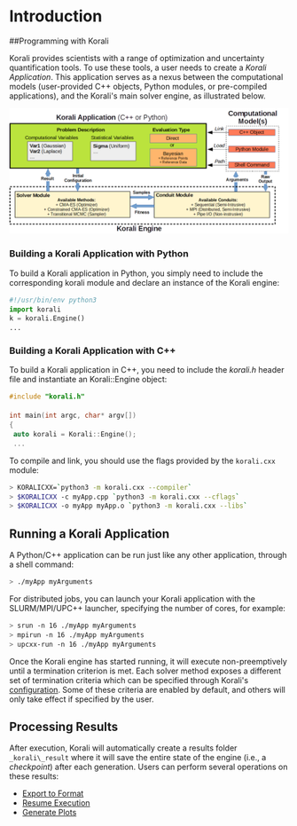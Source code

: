 # Introduction

##Programming with Korali

Korali provides scientists with a range of optimization and uncertainty quantification tools. To use these tools, a user needs to create a *Korali Application*. This application serves as a nexus between the computational models (user-provided C++ objects, Python modules, or pre-compiled applications), and the Korali's main solver engine, as illustrated below.

![](modules.png)

### Building a Korali Application with Python

To build a Korali application in Python, you simply need to include the corresponding korali module and declare an instance of the Korali engine:

```python
#!/usr/bin/env python3
import korali
k = korali.Engine()
...
```

### Building a Korali Application with C++

To build a Korali application in C++, you need to include the *korali.h* header file and instantiate an Korali::Engine object:

```c++
#include "korali.h"

int main(int argc, char* argv[])
{
 auto korali = Korali::Engine();
 ...
```

To compile and link, you should use the flags provided by the ```korali.cxx``` module:
```bash
> KORALICXX=`python3 -m korali.cxx --compiler`
> $KORALICXX -c myApp.cpp `python3 -m korali.cxx --cflags`
> $KORALICXX -o myApp myApp.o `python3 -m korali.cxx --libs`
```

## Running a Korali Application

A Python/C++ application can be run just like any other application, through a shell command:

```bash
> ./myApp myArguments
```

For distributed jobs, you can launch your Korali application with the SLURM/MPI/UPC++ launcher, specifying the number of cores, for example:

```bash
> srun -n 16 ./myApp myArguments
> mpirun -n 16 ./myApp myArguments
> upcxx-run -n 16 ./myApp myArguments
```

Once the Korali engine has started running, it will execute non-preemptively until a termination criterion is met. Each solver method exposes a different set of termination criteria which can be specified through Korali's [configuration](/usage/config). Some of these criteria are enabled by default, and others will only take effect if specified by the user.

## Processing Results

After execution, Korali will automatically create a results folder ```_korali\_result``` where it will save the entire state of the engine (i.e., a *checkpoint*) after each generation. Users can perform several operations on these results:

- [Export to Format](/usage/postprocessing/export)
- [Resume Execution](/usage/postprocessing/resume)
- [Generate Plots](/usage/postprocessing/plotting)